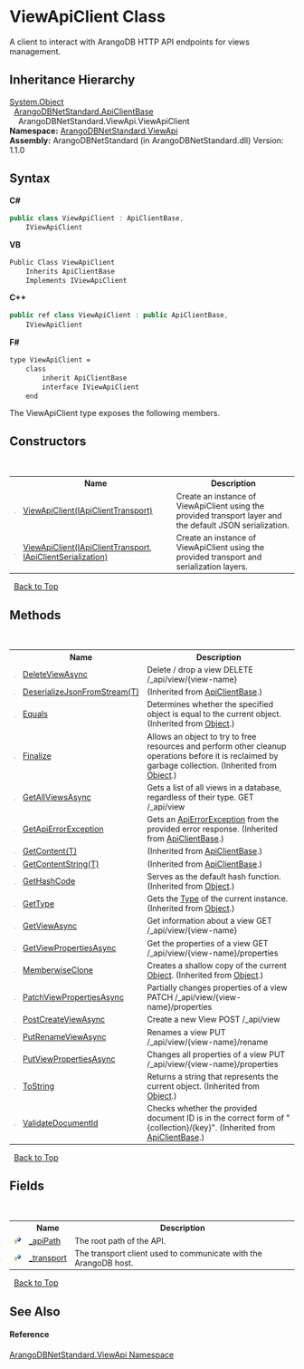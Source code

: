 # ViewApiClient Class
 

A client to interact with ArangoDB HTTP API endpoints for views management.


## Inheritance Hierarchy
<a href="https://docs.microsoft.com/dotnet/api/system.object" target="_blank" rel="noopener noreferrer">System.Object</a><br />&nbsp;&nbsp;<a href="1e4d73ca-864e-e82d-2705-3f6909ffa824">ArangoDBNetStandard.ApiClientBase</a><br />&nbsp;&nbsp;&nbsp;&nbsp;ArangoDBNetStandard.ViewApi.ViewApiClient<br />
**Namespace:**&nbsp;<a href="12cf6547-181e-bb5f-2514-6b9d674ede96">ArangoDBNetStandard.ViewApi</a><br />**Assembly:**&nbsp;ArangoDBNetStandard (in ArangoDBNetStandard.dll) Version: 1.1.0

## Syntax

**C#**<br />
``` C#
public class ViewApiClient : ApiClientBase, 
	IViewApiClient
```

**VB**<br />
``` VB
Public Class ViewApiClient
	Inherits ApiClientBase
	Implements IViewApiClient
```

**C++**<br />
``` C++
public ref class ViewApiClient : public ApiClientBase, 
	IViewApiClient
```

**F#**<br />
``` F#
type ViewApiClient =  
    class
        inherit ApiClientBase
        interface IViewApiClient
    end
```

The ViewApiClient type exposes the following members.


## Constructors
&nbsp;<table><tr><th></th><th>Name</th><th>Description</th></tr><tr><td>![Public method](media/pubmethod.gif "Public method")</td><td><a href="25268f08-93b2-65f7-2adf-953301607310">ViewApiClient(IApiClientTransport)</a></td><td>
Create an instance of ViewApiClient using the provided transport layer and the default JSON serialization.</td></tr><tr><td>![Public method](media/pubmethod.gif "Public method")</td><td><a href="bf455596-9a9a-a880-36a7-8c5be35ae727">ViewApiClient(IApiClientTransport, IApiClientSerialization)</a></td><td>
Create an instance of ViewApiClient using the provided transport and serialization layers.</td></tr></table>&nbsp;
<a href="#viewapiclient-class">Back to Top</a>

## Methods
&nbsp;<table><tr><th></th><th>Name</th><th>Description</th></tr><tr><td>![Public method](media/pubmethod.gif "Public method")</td><td><a href="0ef16f32-a3ba-31d2-e899-8c5eb323291d">DeleteViewAsync</a></td><td>
Delete / drop a view DELETE /_api/view/{view-name}</td></tr><tr><td>![Protected method](media/protmethod.gif "Protected method")</td><td><a href="6433c40c-fce1-03fc-1b4c-303e659347e6">DeserializeJsonFromStream(T)</a></td><td> (Inherited from <a href="1e4d73ca-864e-e82d-2705-3f6909ffa824">ApiClientBase</a>.)</td></tr><tr><td>![Public method](media/pubmethod.gif "Public method")</td><td><a href="https://docs.microsoft.com/dotnet/api/system.object.equals#system-object-equals(system-object)" target="_blank" rel="noopener noreferrer">Equals</a></td><td>
Determines whether the specified object is equal to the current object.
 (Inherited from <a href="https://docs.microsoft.com/dotnet/api/system.object" target="_blank" rel="noopener noreferrer">Object</a>.)</td></tr><tr><td>![Protected method](media/protmethod.gif "Protected method")</td><td><a href="https://docs.microsoft.com/dotnet/api/system.object.finalize#system-object-finalize" target="_blank" rel="noopener noreferrer">Finalize</a></td><td>
Allows an object to try to free resources and perform other cleanup operations before it is reclaimed by garbage collection.
 (Inherited from <a href="https://docs.microsoft.com/dotnet/api/system.object" target="_blank" rel="noopener noreferrer">Object</a>.)</td></tr><tr><td>![Public method](media/pubmethod.gif "Public method")</td><td><a href="faf3a86a-ea42-fc3a-23a2-d90ac3a4c589">GetAllViewsAsync</a></td><td>
Gets a list of all views in a database, regardless of their type. GET /_api/view</td></tr><tr><td>![Protected method](media/protmethod.gif "Protected method")</td><td><a href="4cb09346-e57e-8f69-7a27-c36bf1686139">GetApiErrorException</a></td><td>
Gets an <a href="0a4502e4-4207-2375-a5f2-66eb56e92746">ApiErrorException</a> from the provided error response.
 (Inherited from <a href="1e4d73ca-864e-e82d-2705-3f6909ffa824">ApiClientBase</a>.)</td></tr><tr><td>![Protected method](media/protmethod.gif "Protected method")</td><td><a href="46aa3cc6-d616-613c-e079-bd04cf831f6c">GetContent(T)</a></td><td> (Inherited from <a href="1e4d73ca-864e-e82d-2705-3f6909ffa824">ApiClientBase</a>.)</td></tr><tr><td>![Protected method](media/protmethod.gif "Protected method")</td><td><a href="444678d9-f9e5-5efd-39f9-fa8df947605c">GetContentString(T)</a></td><td> (Inherited from <a href="1e4d73ca-864e-e82d-2705-3f6909ffa824">ApiClientBase</a>.)</td></tr><tr><td>![Public method](media/pubmethod.gif "Public method")</td><td><a href="https://docs.microsoft.com/dotnet/api/system.object.gethashcode#system-object-gethashcode" target="_blank" rel="noopener noreferrer">GetHashCode</a></td><td>
Serves as the default hash function.
 (Inherited from <a href="https://docs.microsoft.com/dotnet/api/system.object" target="_blank" rel="noopener noreferrer">Object</a>.)</td></tr><tr><td>![Public method](media/pubmethod.gif "Public method")</td><td><a href="https://docs.microsoft.com/dotnet/api/system.object.gettype#system-object-gettype" target="_blank" rel="noopener noreferrer">GetType</a></td><td>
Gets the <a href="https://docs.microsoft.com/dotnet/api/system.type" target="_blank" rel="noopener noreferrer">Type</a> of the current instance.
 (Inherited from <a href="https://docs.microsoft.com/dotnet/api/system.object" target="_blank" rel="noopener noreferrer">Object</a>.)</td></tr><tr><td>![Public method](media/pubmethod.gif "Public method")</td><td><a href="c287ef8b-20f2-7374-ee7a-3d96c2ddb14f">GetViewAsync</a></td><td>
Get information about a view GET /_api/view/{view-name}</td></tr><tr><td>![Public method](media/pubmethod.gif "Public method")</td><td><a href="0997f9f2-2292-416e-6148-e5c401ab6ad9">GetViewPropertiesAsync</a></td><td>
Get the properties of a view GET /_api/view/{view-name}/properties</td></tr><tr><td>![Protected method](media/protmethod.gif "Protected method")</td><td><a href="https://docs.microsoft.com/dotnet/api/system.object.memberwiseclone#system-object-memberwiseclone" target="_blank" rel="noopener noreferrer">MemberwiseClone</a></td><td>
Creates a shallow copy of the current <a href="https://docs.microsoft.com/dotnet/api/system.object" target="_blank" rel="noopener noreferrer">Object</a>.
 (Inherited from <a href="https://docs.microsoft.com/dotnet/api/system.object" target="_blank" rel="noopener noreferrer">Object</a>.)</td></tr><tr><td>![Public method](media/pubmethod.gif "Public method")</td><td><a href="d9daea5e-7b58-f152-3652-f07ffb160137">PatchViewPropertiesAsync</a></td><td>
Partially changes properties of a view PATCH /_api/view/{view-name}/properties</td></tr><tr><td>![Public method](media/pubmethod.gif "Public method")</td><td><a href="d6e5183f-b683-08cf-af8d-1012a74f9340">PostCreateViewAsync</a></td><td>
Create a new View POST /_api/view</td></tr><tr><td>![Public method](media/pubmethod.gif "Public method")</td><td><a href="e9e46491-c011-e196-9875-af15b0be6abb">PutRenameViewAsync</a></td><td>
Renames a view PUT /_api/view/{view-name}/rename</td></tr><tr><td>![Public method](media/pubmethod.gif "Public method")</td><td><a href="3f57d5b6-ac5b-3929-9cf4-309e02212ae5">PutViewPropertiesAsync</a></td><td>
Changes all properties of a view PUT /_api/view/{view-name}/properties</td></tr><tr><td>![Public method](media/pubmethod.gif "Public method")</td><td><a href="https://docs.microsoft.com/dotnet/api/system.object.tostring#system-object-tostring" target="_blank" rel="noopener noreferrer">ToString</a></td><td>
Returns a string that represents the current object.
 (Inherited from <a href="https://docs.microsoft.com/dotnet/api/system.object" target="_blank" rel="noopener noreferrer">Object</a>.)</td></tr><tr><td>![Protected method](media/protmethod.gif "Protected method")</td><td><a href="2e06730e-eeec-2270-4bd5-34efbcd2015d">ValidateDocumentId</a></td><td>
Checks whether the provided document ID is in the correct form of "{collection}/{key}".
 (Inherited from <a href="1e4d73ca-864e-e82d-2705-3f6909ffa824">ApiClientBase</a>.)</td></tr></table>&nbsp;
<a href="#viewapiclient-class">Back to Top</a>

## Fields
&nbsp;<table><tr><th></th><th>Name</th><th>Description</th></tr><tr><td>![Protected field](media/protfield.gif "Protected field")</td><td><a href="8564691a-2b07-f856-b86d-9551cf2244e2">_apiPath</a></td><td>
The root path of the API.</td></tr><tr><td>![Protected field](media/protfield.gif "Protected field")</td><td><a href="5fd5b754-7cf5-6491-f61f-c7d2808970d7">_transport</a></td><td>
The transport client used to communicate with the ArangoDB host.</td></tr></table>&nbsp;
<a href="#viewapiclient-class">Back to Top</a>

## See Also


#### Reference
<a href="12cf6547-181e-bb5f-2514-6b9d674ede96">ArangoDBNetStandard.ViewApi Namespace</a><br />